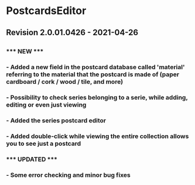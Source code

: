 # PostcardsEditor
##
## Revision 2.0.01.0426 - 2021-04-26
##
### *** NEW ***
###
### - Added a new field in the postcard database called 'material' referring to the material that the postcard is made of (paper cardboard / cork / wood / tile, and more)
### - Possibility to check series belonging to a serie, while adding, editing or even just viewing
### - Added the series postcard editor
### - Added double-click while viewing the entire collection allows you to see just a postcard
###
###
###  *** UPDATED ***
###
### - Some error checking and minor bug fixes
